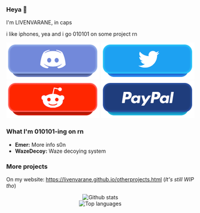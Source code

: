 ### Heya 👋
I'm LIVENVARANE, in caps

i like iphones, yea
and i go 010101 on some project rn

<p align=center>
  <a href="https://dsc.bio/france"><img src="https://raw.githubusercontent.com/LIVENVARANE/LIVENVARANE/master/images/discord.png" width="250" /></a>
  <a href="https://twitter.com/LivenOff"><img src="https://raw.githubusercontent.com/LIVENVARANE/LIVENVARANE/master/images/twitter.png" width="250" /></a>
  <a href="https://reddit.com/u/LVN_N"><img src="https://raw.githubusercontent.com/LIVENVARANE/LIVENVARANE/master/images/reddit.png" width="250" /></a>
  <a href="https://paypal.me/livendon"><img src="https://raw.githubusercontent.com/LIVENVARANE/LIVENVARANE/master/images/paypal.png" width="250" /></a>
</p>

### What I'm 010101-ing on rn
* __Emer:__ More info s0n
* __WazeDecoy:__ Waze decoying system
 

### More projects
On my website: https://livenvarane.github.io/otherprojects.html (_It's still WIP tho_)

<p align=center>
  <img alt="Github stats" src="https://github-readme-stats.vercel.app/api?username=LIVENVARANE&show_icons=true&count_private=true" />
  <br /><img alt="Top languages" src="https://github-readme-stats.vercel.app/api/top-langs/?username=LIVENVARANE&card_width=750" />
</p>
